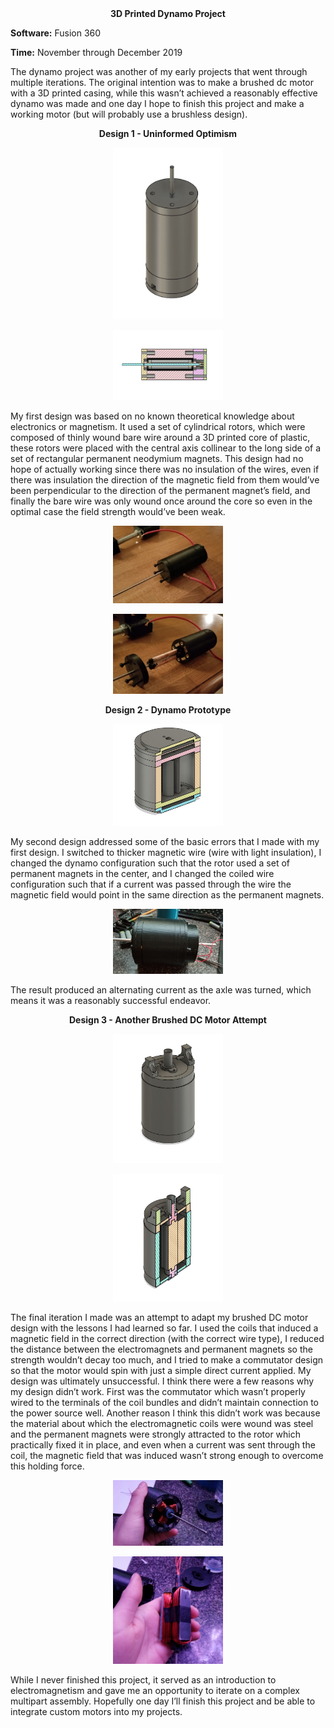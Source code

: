 <div align="center">
 <b>3D Printed Dynamo Project</b>
</div>

**Software:** Fusion 360

**Time:** November through December 2019

The dynamo project was another of my early projects that went through multiple iterations. The original intention was to make a brushed dc motor with a 3D printed casing, while this wasn’t achieved a reasonably effective dynamo was made and one day I hope to finish this project and make a working motor (but will probably use a brushless design). 

<div align="center">
 <b>Design 1 - Uninformed Optimism</b>
</div>

<p align="center">
 <img src="https://github.com/RohauerRobotics/project_timeline/blob/main/dynamo/CAD%20Design%201%20-%20Whole.JPG" align="centre" width="35%" height="35%">
</p>
 
 <p align="center">
   <img src="https://github.com/RohauerRobotics/project_timeline/blob/main/dynamo/CAD%20Design%201.JPG" align="centre" width="35%" height="35%">
 </p>

My first design was based on no known theoretical knowledge about electronics or magnetism. It used a set of cylindrical rotors, which were composed of thinly wound bare wire around a 3D printed core of plastic, these rotors were placed with the central axis collinear to the long side of a set of rectangular permanent neodymium magnets. This design had no hope of actually working since there was no insulation of the wires, even if there was insulation the direction of the magnetic field from them would’ve been perpendicular to the direction of the permanent magnet’s field, and finally the bare wire was only wound once around the core so even in the optimal case the field strength would’ve been weak.

<p align="center">
 <img src="https://github.com/RohauerRobotics/project_timeline/blob/main/dynamo/Dynamo%20Version%201%20Closed.jpg" align="centre" width="35%" height="35%">
</p>
<p align="center">
 <img src="https://github.com/RohauerRobotics/project_timeline/blob/main/dynamo/Dynamo%20Version%201.jpg" align="centre" width="35%" height="35%">
</p>

<div align="center">
 <b>Design 2 - Dynamo Prototype</b>
</div>

<p align="center">
 <img src="https://github.com/RohauerRobotics/project_timeline/blob/main/dynamo/CAD%20Design%202%20-%20Cross%20Section.JPG" align="centre" width="35%" height="35%">
</p>

My second design addressed some of the basic errors that I made with my first design. I switched to thicker magnetic wire (wire with light insulation), I changed the dynamo configuration such that the rotor used a set of permanent magnets in the center, and I changed the coiled wire configuration such that if a current was passed through the wire the magnetic field would point in the same direction as the permanent magnets. 

<p align="center">
 <img src="https://github.com/RohauerRobotics/project_timeline/blob/main/dynamo/Dynamo%20Version%202.jpg" align="centre" width="35%" height="35%">
</p>

The result produced an alternating current as the axle was turned, which means it was a reasonably successful endeavor. 
 
<div align="center">
 <b>Design 3 - Another Brushed DC Motor Attempt</b>
</div>

<p align="center">
 <img src="https://github.com/RohauerRobotics/project_timeline/blob/main/dynamo/CAD%20Design%203.JPG" align="centre" width="35%" height="35%">
</p>
<p align="center">
 <img src="https://github.com/RohauerRobotics/project_timeline/blob/main/dynamo/CAD%20Design%203%20-%20Section%20View.JPG" align="centre" width="35%" height="35%">
</p>
The final iteration I made was an attempt to adapt my brushed DC motor design with the lessons I had learned so far. I used the coils that induced a magnetic field in the correct direction (with the correct wire type), I reduced the distance between the electromagnets and permanent magnets so the strength wouldn’t decay too much, and I tried to make a commutator design so that the motor would spin with just a simple direct current applied. My design was ultimately unsuccessful. I think there were a few reasons why my design didn’t work. First was the commutator which wasn’t properly wired to the terminals of the coil bundles and didn’t maintain connection to the power source well. Another reason I think this didn’t work was because the material about which the electromagnetic coils were wound was steel and the permanent magnets were strongly attracted to the rotor which practically fixed it in place, and even when a current was sent through the coil, the magnetic field that was induced wasn’t strong enough to overcome this holding force.

<p align="center">
 <img src="https://github.com/RohauerRobotics/project_timeline/blob/main/dynamo/Dynamo%20Version%203.jpg" align="centre" width="35%" height="35%">
</p>
<p align="center">
 <img src="https://github.com/RohauerRobotics/project_timeline/blob/main/dynamo/Dynamo%20Version%202%20Coil%201.jpg" align="centre" width="35%" height="35%">
</p>

While I never finished this project, it served as an introduction to electromagnetism and gave me an opportunity to iterate on a complex multipart assembly. Hopefully one day I’ll finish this project and be able to integrate custom motors into my projects. 
